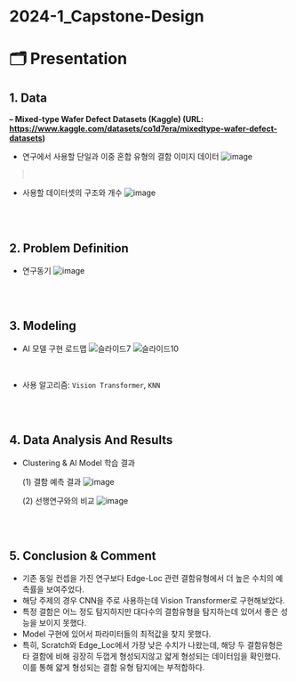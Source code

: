 # 2024-1_Capstone-Design

# 🗂 Presentation
## 1. Data
**&ndash; Mixed-type Wafer Defect Datasets (Kaggle) (URL: https://www.kaggle.com/datasets/co1d7era/mixedtype-wafer-defect-datasets)**

* 연구에서 사용할 단일과 이중 혼합 유형의 결함 이미지 데이터
![image](https://github.com/user-attachments/assets/bba3ff88-b11a-46cc-8813-20c1a31dcd4c)
><br/>
* 사용할 데이터셋의 구조와 개수
![image](https://github.com/user-attachments/assets/ef8c52f4-4924-4ee8-acae-ff95454a4a13)


<br/><br/>
## 2. Problem Definition
- 연구동기
![image](https://github.com/user-attachments/assets/c7305bb2-0621-40fc-bc3d-41bd9ca6aa78)


<br/><br/>
## 3. Modeling
- AI 모델 구현 로드맵
![슬라이드7](https://github.com/user-attachments/assets/2efc3049-f7e8-4c9f-92ff-2b42f964e08a)
![슬라이드10](https://github.com/user-attachments/assets/bbe4bc64-6fb3-4877-8887-3b1998ad12de)

<br/>

- 사용 알고리즘: `Vision Transformer`, `KNN`

<br/><br/>
## 4. Data Analysis And Results 
- Clustering & AI Model 학습 결과

     (1) 결함 예측 결과
     ![image](https://github.com/user-attachments/assets/c78011fe-b602-4396-af2a-7008e7d2100b)



     (2) 선행연구와의 비교
     ![image](https://github.com/user-attachments/assets/57c4a5be-9563-42bb-a79f-94ccde4042f3)

<br/><br/>
## 5. Conclusion & Comment
- 기존 동일 컨셉을 가진 연구보다 Edge-Loc 관련 결함유형에서 더 높은 수치의 예측률을 보여주었다.
- 해당 주제의 경우 CNN을 주로 사용하는데 Vision Transformer로 구현해보았다.
- 특정 결함은 어느 정도 탐지하지만 대다수의 결함유형을 탐지하는데 있어서 좋은 성능을 보이지 못했다.
- Model 구현에 있어서 파라미터들의 최적값을 찾지 못했다.
- 특히, Scratch와 Edge_Loc에서 가장 낮은 수치가 나왔는데, 해당 두 결함유형은 타 결함에 비해 굉장히 두껍게 형성되지않고 얇게 형성되는 데이터임을 확인했다. 이를 통해 얇게 형성되는 결함 유형 탐지에는 부적합하다.




